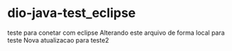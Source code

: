 # dio-java-test_eclipse
teste para conetar com eclipse
Alterando este arquivo de forma local para teste
Nova atualizacao para teste2